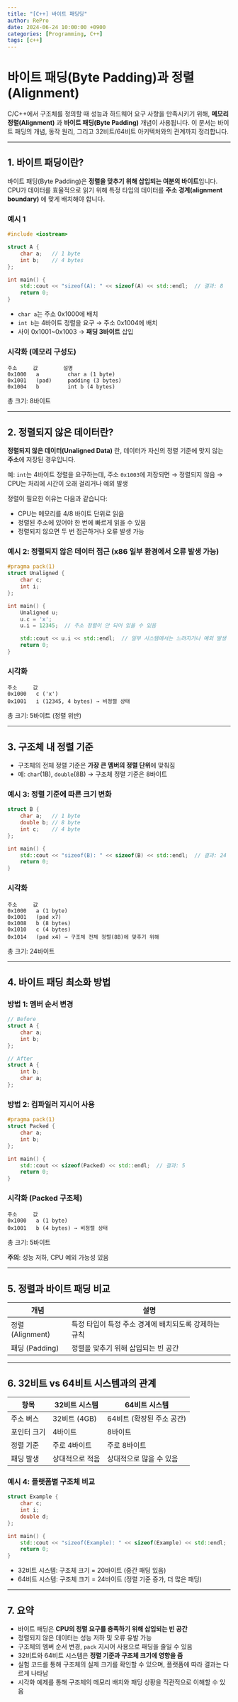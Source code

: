 ```yaml
---
title: "[C++] 바이트 패딩딩"
author: RePro
date: 2024-06-24 10:00:00 +0900
categories: [Programming, C++]
tags: [c++]
---
```


# 바이트 패딩(Byte Padding)과 정렬(Alignment)

C/C++에서 구조체를 정의할 때 성능과 하드웨어 요구 사항을 만족시키기 위해, **메모리 정렬(Alignment)** 과 **바이트 패딩(Byte Padding)** 개념이 사용됩니다. 이 문서는 바이트 패딩의 개념, 동작 원리, 그리고 32비트/64비트 아키텍처와의 관계까지 정리합니다.

---

## 1. 바이트 패딩이란?

바이트 패딩(Byte Padding)은 **정렬을 맞추기 위해 삽입되는 여분의 바이트**입니다. CPU가 데이터를 효율적으로 읽기 위해 특정 타입의 데이터를 **주소 경계(alignment boundary)** 에 맞게 배치해야 합니다.

### 예시 1
```cpp
#include <iostream>

struct A {
    char a;   // 1 byte
    int b;    // 4 bytes
};

int main() {
    std::cout << "sizeof(A): " << sizeof(A) << std::endl;  // 결과: 8
    return 0;
}
```
- `char a`는 주소 0x1000에 배치
- `int b`는 4바이트 정렬을 요구 → 주소 0x1004에 배치
- 사이 0x1001~0x1003 → **패딩 3바이트** 삽입

### 시각화 (메모리 구성도)
```
주소     값        설명
0x1000   a         char a (1 byte)
0x1001   (pad)     padding (3 bytes)
0x1004   b         int b (4 bytes)
```
총 크기: 8바이트

---

## 2. 정렬되지 않은 데이터란?

**정렬되지 않은 데이터(Unaligned Data)** 란, 데이터가 자신의 정렬 기준에 맞지 않는 **주소**에 저장된 경우입니다.

예: `int`는 4바이트 정렬을 요구하는데, 주소 `0x1003`에 저장되면 → 정렬되지 않음 → CPU는 처리에 시간이 오래 걸리거나 예외 발생

정렬이 필요한 이유는 다음과 같습니다:
- CPU는 메모리를 4/8 바이트 단위로 읽음
- 정렬된 주소에 있어야 한 번에 빠르게 읽을 수 있음
- 정렬되지 않으면 두 번 접근하거나 오류 발생 가능

### 예시 2: 정렬되지 않은 데이터 접근 (x86 일부 환경에서 오류 발생 가능)
```cpp
#pragma pack(1)
struct Unaligned {
    char c;
    int i;
};

int main() {
    Unaligned u;
    u.c = 'x';
    u.i = 12345;  // 주소 정렬이 안 되어 있을 수 있음

    std::cout << u.i << std::endl;  // 일부 시스템에서는 느려지거나 예외 발생
    return 0;
}
```

### 시각화
```
주소     값
0x1000   c ('x')
0x1001   i (12345, 4 bytes) → 비정렬 상태
```
총 크기: 5바이트 (정렬 위반)

---

## 3. 구조체 내 정렬 기준

- 구조체의 전체 정렬 기준은 **가장 큰 멤버의 정렬 단위**에 맞춰짐
- 예: `char`(1B), `double`(8B) → 구조체 정렬 기준은 8바이트

### 예시 3: 정렬 기준에 따른 크기 변화
```cpp
struct B {
    char a;   // 1 byte
    double b; // 8 byte
    int c;    // 4 byte
};

int main() {
    std::cout << "sizeof(B): " << sizeof(B) << std::endl;  // 결과: 24 (플랫폼에 따라 다를 수 있음)
    return 0;
}
```

### 시각화
```
주소     값
0x1000   a (1 byte)
0x1001   (pad x7)
0x1008   b (8 bytes)
0x1010   c (4 bytes)
0x1014   (pad x4) → 구조체 전체 정렬(8B)에 맞추기 위해
```
총 크기: 24바이트

---

## 4. 바이트 패딩 최소화 방법

### 방법 1: 멤버 순서 변경
```cpp
// Before
struct A {
    char a;
    int b;
};

// After
struct A {
    int b;
    char a;
};
```

### 방법 2: 컴파일러 지시어 사용
```cpp
#pragma pack(1)
struct Packed {
    char a;
    int b;
};

int main() {
    std::cout << sizeof(Packed) << std::endl;  // 결과: 5
    return 0;
}
```

### 시각화 (Packed 구조체)
```
주소     값
0x1000   a (1 byte)
0x1001   b (4 bytes) → 비정렬 상태
```
총 크기: 5바이트

**주의**: 성능 저하, CPU 예외 가능성 있음

---

## 5. 정렬과 바이트 패딩 비교

| 개념 | 설명 |
|------|------|
| 정렬 (Alignment) | 특정 타입이 특정 주소 경계에 배치되도록 강제하는 규칙 |
| 패딩 (Padding) | 정렬을 맞추기 위해 삽입되는 빈 공간 |

---

## 6. 32비트 vs 64비트 시스템과의 관계

| 항목 | 32비트 시스템 | 64비트 시스템 |
|------|----------------|----------------|
| 주소 버스 | 32비트 (4GB) | 64비트 (확장된 주소 공간) |
| 포인터 크기 | 4바이트 | 8바이트 |
| 정렬 기준 | 주로 4바이트 | 주로 8바이트 |
| 패딩 발생 | 상대적으로 적음 | 상대적으로 많을 수 있음 |

### 예시 4: 플랫폼별 구조체 비교
```cpp
struct Example {
    char c;
    int i;
    double d;
};

int main() {
    std::cout << "sizeof(Example): " << sizeof(Example) << std::endl;
    return 0;
}
```
- 32비트 시스템: 구조체 크기 = 20바이트 (중간 패딩 있음)
- 64비트 시스템: 구조체 크기 = 24바이트 (정렬 기준 증가, 더 많은 패딩)

---

## 7. 요약

- 바이트 패딩은 **CPU의 정렬 요구를 충족하기 위해 삽입되는 빈 공간**
- 정렬되지 않은 데이터는 성능 저하 및 오류 유발 가능
- 구조체의 멤버 순서 변경, `pack` 지시어 사용으로 패딩을 줄일 수 있음
- 32비트와 64비트 시스템은 **정렬 기준과 구조체 크기에 영향을 줌**
- 실험 코드를 통해 구조체의 실제 크기를 확인할 수 있으며, 플랫폼에 따라 결과는 다르게 나타남
- 시각화 예제를 통해 구조체의 메모리 배치와 패딩 상황을 직관적으로 이해할 수 있음

